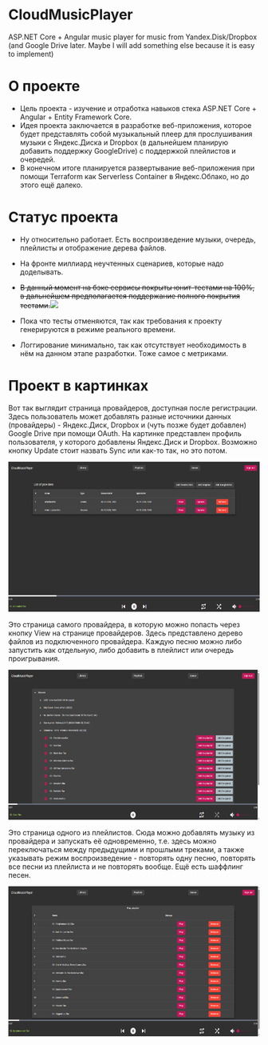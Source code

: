 # CloudMusicPlayer

ASP.NET Core + Angular music player for music from Yandex.Disk/Dropbox (and Google Drive later. Maybe I will add something else because it is easy to implement)

# О проекте

- Цель проекта - изучение и отработка навыков стека ASP.NET Core + Angular + Entity Framework Core.
- Идея проекта заключается в разработке веб-приложения, которое будет представлять собой музыкальный плеер для прослушивания музыки с Яндекс.Диска и Dropbox (в дальнейшем планирую добавить поддержку GoogleDrive) с поддержкой плейлистов и очередей.
- В конечном итоге планируется развертывание веб-приложения при помощи Terraform как Serverless Container в Яндекс.Облако, но до этого ещё далеко.

# Статус проекта
- Ну относительно работает. Есть воспроизведение музыки, очередь, плейлисты и отображение дерева файлов.
- На фронте миллиард неучтенных сценариев, которые надо доделывать.
- ~~В данный момент на бэке сервисы покрыты юнит-тестами на 100%, в дальнейшем предполагается поддержание полного покрытия тестами.~~<img src="https://cdn.7tv.app/emote/633ed5cdbb95c4711938b9c7/1x.webp"/>

- Пока что тесты отменяются, так как требования к проекту генерируются в режиме реального времени.
- Логгирование минимально, так как отсутствует необходимость в нём на данном этапе разработки. Тоже самое с метриками.

# Проект в картинках

Вот так выглядит страница провайдеров, доступная после регистрации. 
Здесь пользователь может добавлять разные источники данных (провайдеры) - Яндекс.Диск, Dropbox и (чуть позже будет добавлен) Google Drive при помощи OAuth. 
На картинке представлен профиль пользователя, у которого добавлены Яндекс.Диск и Dropbox.
Возможно кнопку Update стоит назвать Sync или как-то так, но это потом.

<img src="./docs/assets/providers-page.png" height="300"/>

Это страница самого провайдера, в которую можно попасть через кнопку View на странице провайдеров. Здесь представлено дерево файлов из подключенного провайдера. Каждую песню можно либо запустить как отдельную, либо добавить в плейлист или очередь проигрывания.

<img src="./docs/assets/provider-page.png" height="300" />

Это страница одного из плейлистов. Сюда можно добавлять музыку из провайдера и запускать её одновременно, т.е. здесь можно переключаться между предыдущими и прошлыми треками, а также указывать режим воспроизведение - повторять одну песню, повторять все песни из плейлиста и не повторять вообще. Ещё есть шаффлинг песен.

<img src="./docs/assets/playlist-page.png" height="300" />
